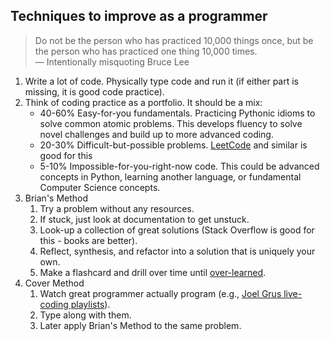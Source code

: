 Techniques to improve as a programmer
------

> Do not be the person who has practiced 10,000 things once, but be the person who has practiced one thing 10,000 times.   
> — Intentionally misquoting Bruce Lee   

1. Write a lot of code. Physically type code and run it (if either part is missing, it is good code practice).
1. Think of coding practice as a portfolio. It should be a mix:
    - 40-60% Easy-for-you fundamentals. Practicing Pythonic idioms to solve common atomic problems. This develops fluency to solve novel challenges and build up to more advanced coding.
    - 20-30% Difficult-but-possible problems. [LeetCode](https://leetcode.com/) and similar is good for this
    - 5-10% Impossible-for-you-right-now code. This could be advanced concepts in Python, learning another language, or fundamental Computer Science concepts.
1. Brian's Method
    1. Try a problem without any resources.
    1. If stuck, just look at documentation to get unstuck.
    1. Look-up a collection of great solutions (Stack Overflow is good for this - books are better).
    1. Reflect, synthesis, and refactor into a solution that is uniquely your own.
    1. Make a flashcard and drill over time until [over-learned](https://en.wikipedia.org/wiki/Overlearning).
1. Cover Method
    1. Watch great programmer actually program (e.g., [Joel Grus live-coding playlists](https://www.youtube.com/c/JoelGrus/playlists)).
    1. Type along with them. 
    2. Later apply Brian's Method to the same problem.